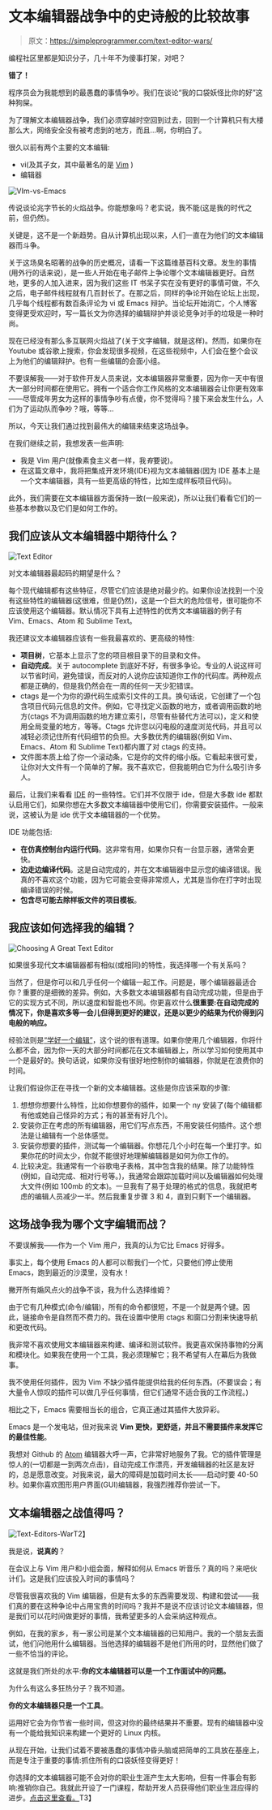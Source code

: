 # 文本编辑器战争中的史诗般的比较故事

> 原文：<https://simpleprogrammer.com/text-editor-wars/>

编程社区里都是知识分子，几十年不为傻事打架，对吧？

**错了！**

程序员会为我能想到的最愚蠢的事情争吵。我们在谈论“我的口袋妖怪比你的好”这种狗屎。

为了理解文本编辑器战争，我们必须穿越时空回到过去，回到一个计算机只有大楼那么大，网络安全没有被考虑到的地方，而且…啊，你明白了。

很久以前有两个主要的文本编辑:

*   vi(及其子女，其中最著名的是 [Vim](http://www.amazon.com/exec/obidos/ASIN/059652983X/makithecompsi-20) )
*   编辑器

![VIm-vs-Emacs](img/57031ed98eea2f1935d12cab34aa93cd.png)

传说谈论兆字节长的火焰战争。你能想象吗？老实说，我不能(这是我的时代之前，但仍然)。

关键是，这不是一个新趋势。自从计算机出现以来，人们一直在为他们的文本编辑器而斗争。 

关于这场臭名昭著的战争的历史概况，请看一下这篇维基百科文章。发生的事情(用外行的话来说)，是一些人开始在电子邮件上争论哪个文本编辑器更好。自然地，更多的人加入进来，因为我们这些 IT 书呆子实在没有更好的事情可做，不久之后，电子邮件线程就有几百封长了。在那之后，同样的争论开始在论坛上出现，几乎每个线程都有数百条评论为 vi 或 Emacs 辩护。当论坛开始消亡，个人博客变得更受欢迎时，写一篇长文为你选择的编辑辩护并谈论竞争对手的垃圾是一种时尚。

现在已经没有那么多互联网火焰战了(关于文字编辑，就是这样)。然而，如果你在 Youtube 或谷歌上搜索，你会发现很多视频，在这些视频中，人们会在整个会议上为他们的编辑辩护。也有一些编辑的会面小组。

不要误解我——对于软件开发人员来说，文本编辑器非常重要，因为你一天中有很大一部分时间都在使用它。拥有一个适合你工作风格的文本编辑器会让你更有效率——尽管成年男女为这样的事情争吵有点傻，你不觉得吗？接下来会发生什么，人们为了运动队而争吵？哦，等等…

所以，今天让我们通过找到最伟大的编辑来结束这场战争。

在我们继续之前，我想发表一些声明:

*   我是 Vim 用户(就像素食主义者一样，我*有*要说)。
*   在这篇文章中，我将把集成开发环境(IDE)视为文本编辑器(因为 IDE 基本上是一个文本编辑器，具有一些更高级的特性，比如生成样板项目代码)。

此外，我们需要在文本编辑器方面保持一致(一般来说)，所以让我们看看它们的一些基本参数以及它们是如何工作的。

## 我们应该从文本编辑器中期待什么？

![Text Editor](img/f56866a2f737a3b84e85cceb57fb1575.png)

对文本编辑器最起码的期望是什么？

每个现代编辑都有这些特征，尽管它们应该是绝对最少的。如果你设法找到一个没有这些特性的编辑器(这很难，但是仍然)，这是一个巨大的危险信号，很可能你不应该使用这个编辑器。默认情况下具有上述特性的优秀文本编辑器的例子有 Vim、Emacs、Atom 和 Sublime Text。

我还建议文本编辑器应该有一些我最喜欢的、更高级的特性:

*   **项目树**，它基本上显示了您的项目根目录下的目录和文件。
*   **自动完成**。关于 autocomplete 到底好不好，有很多争论。专业的人说这样可以节省时间，避免错误，而反对的人说你应该知道你工作的代码库。两种观点都是正确的，但是我仍然会在一周的任何一天少犯错误。
*   ctags 是一个为你的源代码生成索引文件的工具。换句话说，它创建了一个包含项目代码元信息的文件。例如，它寻找定义函数的地方，或者调用函数的地方(ctags 不为调用函数的地方建立索引，尽管有些替代方法可以)，定义和使用全局变量的地方，等等。Ctags 允许您以闪电般的速度浏览代码，并且可以减轻必须记住所有代码细节的负担。大多数优秀的编辑器(例如 Vim、Emacs、Atom 和 Sublime Text)都内置了对 ctags 的支持。
*   文件图本质上给了你一个滚动条，它是你的文件的缩小版。它看起来很可爱，让你对大文件有一个简单的了解。我不喜欢它，但我能明白它为什么吸引许多人。

最后，让我们来看看 [IDE](https://simpleprogrammer.com/2010/08/03/why-the-ide-has-failed-us/) 的一些特性。它们并不仅限于 ide，但是大多数 ide 都默认启用它们，如果你想在大多数文本编辑器中使用它们，你需要安装插件。一般来说，这被认为是 ide 优于文本编辑器的一个优势。

IDE 功能包括:

*   **在仿真控制台内运行代码**。这非常有用，如果你只有一台显示器，通常会更快。
*   **边走边编译代码**。这是自动完成的，并在文本编辑器中显示您的编译错误。我真的不喜欢这个功能，因为它可能会变得非常烦人，尤其是当你在打字时出现编译错误的时候。
*   **包含尽可能去除样板文件的项目模板**。

## 我应该如何选择我的编辑？

![Choosing A Great Text Editor](img/714cf1d5e044830af5217de7b58ee184.png)

如果很多现代文本编辑器都有相似(或相同)的特性，我选择哪一个有关系吗？

当然了，但是你可以和几乎任何一个编辑一起工作。问题是，哪个编辑器最适合你？重要的是细微的差异。例如，大多数文本编辑器都有自动完成功能，但是由于它的实现方式不同，所以速度和智能也不同。你更喜欢什么**很重要:在自动完成的情况下，你是喜欢多等一会儿但得到更好的建议，还是以更少的结果为代价得到闪电般的响应。**

经验法则是[“学好一个编辑”](http://www.amazon.com/exec/obidos/ASIN/1680501275/makithecompsi-20)，这个说的很有道理。如果你使用几个编辑器，你将什么都不会，因为你一天的大部分时间都花在文本编辑器上，所以学习如何使用其中一个是最好的。换句话说，如果你没有很好地控制你的编辑器，你就是在浪费你的时间。

让我们假设你正在寻找一个新的文本编辑器。这些是你应该采取的步骤:

1.  想想你想要什么特性，比如你想要你的插件，如果一个
    ny 安装了(每个编辑都有他或她自己怪异的方式；有的甚至有好几个)。
2.  安装你正在考虑的所有编辑器，用它们写点东西，不用安装任何插件。这个想法是让编辑有一个总体感觉。
3.  安装你想要的插件，测试每一个编辑器。你想花几个小时在每一个里打字。如果你花的时间太少，你就不能很好地理解编辑器是如何为你工作的。
4.  比较决定。我通常有一个谷歌电子表格，其中包含我的结果。除了功能特性(例如，自动完成、相对行号等。)，我通常会跟踪加载时间以及编辑器如何处理大文件(例如 100mb 的文本)。一旦我有了易于处理的格式的信息，我就把考虑的编辑人员减少一半。然后我重复步骤 3 和 4，直到只剩下一个编辑器。

## 这场战争我为哪个文字编辑而战？

不要误解我——作为一个 Vim 用户，我真的认为它比 Emacs 好得多。

事实上，每个使用 Emacs 的人都可以帮我们一个忙，只要他们停止使用 Emacs，跑到最近的沙漠里，没有水！

撇开所有煽风点火的战争不谈，我为什么选择维姆？

由于它有几种模式(命令/编辑)，所有的命令都很短，不是一个就是两个键。因此，链接命令是自然而不费力的。我在设置中使用 ctags 和窗口分割来快速导航和更改代码。

我非常不喜欢使用文本编辑器来构建、编译和测试软件。我更喜欢保持事物的分离和模块化。如果我在使用一个工具，我必须理解它；我不希望有人在幕后为我做事。

我不使用任何插件，因为 Vim 不缺少插件能提供给我的任何东西。(不要误会；有大量令人惊叹的插件可以做几乎任何事情，但它们通常不适合我的工作流程。)

相比之下，Emacs 需要相当长的组合，它真正通过其插件大放异彩。

Emacs 是一个发电站，但对我来说 **Vim 更快，更舒适，并且不需要插件来发挥它的最佳性能**。

我想对 Github 的 [Atom](https://atom.io/) 编辑器大呼一声，它非常好地服务了我。它的插件管理是惊人的(一切都是一到两次点击)，自动完成工作漂亮，开发编辑器的社区是友好的，总是愿意改变。对我来说，最大的障碍是加载时间太长——启动时要 40-50 秒。如果你喜欢图形用户界面(GUI)编辑器，我强烈推荐你尝试一下。

## 文本编辑器之战值得吗？

![Text-Editors-War](img/74cc3a58dd2f208268dabe1e892035ca.png)T2】

我是说，**说真的**？

在会议上与 Vim 用户和小组会面，解释如何从 Emacs 听音乐？真的吗？来吧伙计们。这是我们应该投入时间的事情吗？

尽管我很喜欢我的 Vim 编辑器，但是有太多的东西需要发现、构建和尝试——我们真的要在这种争论中占用宝贵的时间吗？我并不是说不应该讨论文本编辑器，但是我们可以花时间做更好的事情，我希望更多的人会采纳这种观点。

例如，在我的家乡，有一家公司是某个文本编辑器的已知用户。我的一个朋友去面试，他们问他用什么编辑器。当他选择的编辑器不是他们所用的时，显然他们做了一些不恰当的评论。

这就是我们所处的水平:**你的文本编辑器可以是一个工作面试中的问题。**

为什么有这么多狂热分子？我不知道。

**你的文本编辑器只是一个工具**。

运用好它会为你节省一些时间，但这对你的最终结果并不重要。现有的编辑器中没有一个能给我知识来构建一个更好的 Linux 内核。

从现在开始，让我们试着不要被愚蠢的事情冲昏头脑或把简单的工具放在基座上，而是专注于重要的事情:抓住所有的口袋妖怪变得更好！

你选择的文本编辑器可能不会对你的职业生涯产生太大影响，但有一件事会有影响:推销你自己。我就此开设了一门课程，帮助开发人员获得他们职业生涯应得的进步。[点击这里查看。](https://simpleprogrammer.com/store/products/how-to-market-yourself/)T3】